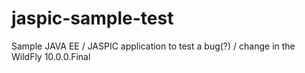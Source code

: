 # jaspic-sample-test
Sample JAVA EE / JASPIC application to test a bug(?) / change in the WildFly 10.0.0.Final
